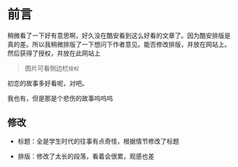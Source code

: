 # 前言

稍微看了一下好有意思啊，好久没在酷安看到这么好看的文章了。因为酷安排版是真的差。所以我稍微排版了一下想问下作者意见。能否修改排版，并放在网站上。然后获得了授权，并放在此网站上

>   图片可看侧边栏`授权`

初恋的故事多好看呢，对吧。

我也有，但是那是个悲伤的故事呜呜呜

## 修改

-   标题：全是学生时代的往事有点奇怪，根据情节修改了标题

-   排版：修改了太长的段落，看着会很累，观感也差
